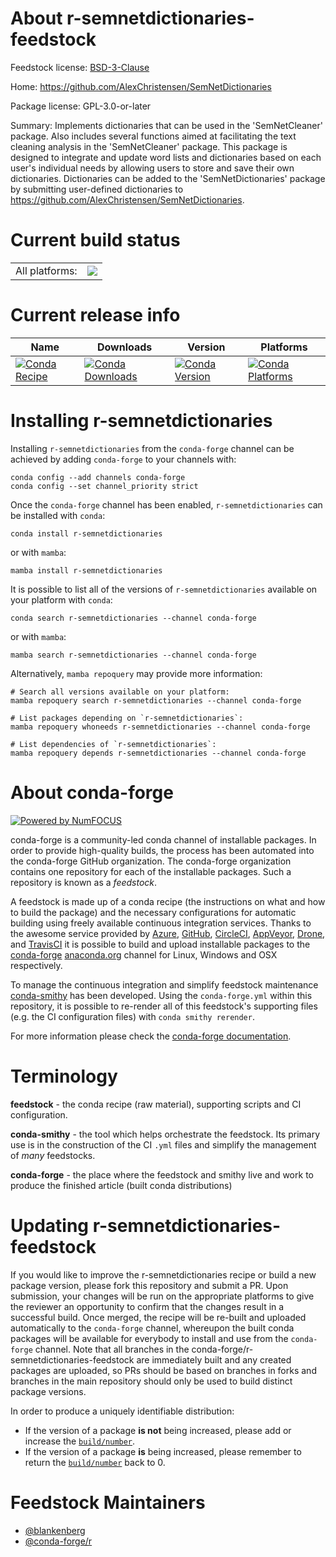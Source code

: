About r-semnetdictionaries-feedstock
====================================

Feedstock license: [BSD-3-Clause](https://github.com/conda-forge/r-semnetdictionaries-feedstock/blob/main/LICENSE.txt)

Home: https://github.com/AlexChristensen/SemNetDictionaries

Package license: GPL-3.0-or-later

Summary: Implements dictionaries that can be used in the 'SemNetCleaner' package. Also includes several functions aimed at facilitating the text cleaning analysis in the 'SemNetCleaner' package. This package is designed to integrate and update word lists and dictionaries based on each user's individual needs by allowing users to store and save their own dictionaries. Dictionaries can be added to the 'SemNetDictionaries' package by submitting user-defined dictionaries to <https://github.com/AlexChristensen/SemNetDictionaries>.

Current build status
====================


<table><tr><td>All platforms:</td>
    <td>
      <a href="https://dev.azure.com/conda-forge/feedstock-builds/_build/latest?definitionId=10144&branchName=main">
        <img src="https://dev.azure.com/conda-forge/feedstock-builds/_apis/build/status/r-semnetdictionaries-feedstock?branchName=main">
      </a>
    </td>
  </tr>
</table>

Current release info
====================

| Name | Downloads | Version | Platforms |
| --- | --- | --- | --- |
| [![Conda Recipe](https://img.shields.io/badge/recipe-r--semnetdictionaries-green.svg)](https://anaconda.org/conda-forge/r-semnetdictionaries) | [![Conda Downloads](https://img.shields.io/conda/dn/conda-forge/r-semnetdictionaries.svg)](https://anaconda.org/conda-forge/r-semnetdictionaries) | [![Conda Version](https://img.shields.io/conda/vn/conda-forge/r-semnetdictionaries.svg)](https://anaconda.org/conda-forge/r-semnetdictionaries) | [![Conda Platforms](https://img.shields.io/conda/pn/conda-forge/r-semnetdictionaries.svg)](https://anaconda.org/conda-forge/r-semnetdictionaries) |

Installing r-semnetdictionaries
===============================

Installing `r-semnetdictionaries` from the `conda-forge` channel can be achieved by adding `conda-forge` to your channels with:

```
conda config --add channels conda-forge
conda config --set channel_priority strict
```

Once the `conda-forge` channel has been enabled, `r-semnetdictionaries` can be installed with `conda`:

```
conda install r-semnetdictionaries
```

or with `mamba`:

```
mamba install r-semnetdictionaries
```

It is possible to list all of the versions of `r-semnetdictionaries` available on your platform with `conda`:

```
conda search r-semnetdictionaries --channel conda-forge
```

or with `mamba`:

```
mamba search r-semnetdictionaries --channel conda-forge
```

Alternatively, `mamba repoquery` may provide more information:

```
# Search all versions available on your platform:
mamba repoquery search r-semnetdictionaries --channel conda-forge

# List packages depending on `r-semnetdictionaries`:
mamba repoquery whoneeds r-semnetdictionaries --channel conda-forge

# List dependencies of `r-semnetdictionaries`:
mamba repoquery depends r-semnetdictionaries --channel conda-forge
```


About conda-forge
=================

[![Powered by
NumFOCUS](https://img.shields.io/badge/powered%20by-NumFOCUS-orange.svg?style=flat&colorA=E1523D&colorB=007D8A)](https://numfocus.org)

conda-forge is a community-led conda channel of installable packages.
In order to provide high-quality builds, the process has been automated into the
conda-forge GitHub organization. The conda-forge organization contains one repository
for each of the installable packages. Such a repository is known as a *feedstock*.

A feedstock is made up of a conda recipe (the instructions on what and how to build
the package) and the necessary configurations for automatic building using freely
available continuous integration services. Thanks to the awesome service provided by
[Azure](https://azure.microsoft.com/en-us/services/devops/), [GitHub](https://github.com/),
[CircleCI](https://circleci.com/), [AppVeyor](https://www.appveyor.com/),
[Drone](https://cloud.drone.io/welcome), and [TravisCI](https://travis-ci.com/)
it is possible to build and upload installable packages to the
[conda-forge](https://anaconda.org/conda-forge) [anaconda.org](https://anaconda.org/)
channel for Linux, Windows and OSX respectively.

To manage the continuous integration and simplify feedstock maintenance
[conda-smithy](https://github.com/conda-forge/conda-smithy) has been developed.
Using the ``conda-forge.yml`` within this repository, it is possible to re-render all of
this feedstock's supporting files (e.g. the CI configuration files) with ``conda smithy rerender``.

For more information please check the [conda-forge documentation](https://conda-forge.org/docs/).

Terminology
===========

**feedstock** - the conda recipe (raw material), supporting scripts and CI configuration.

**conda-smithy** - the tool which helps orchestrate the feedstock.
                   Its primary use is in the construction of the CI ``.yml`` files
                   and simplify the management of *many* feedstocks.

**conda-forge** - the place where the feedstock and smithy live and work to
                  produce the finished article (built conda distributions)


Updating r-semnetdictionaries-feedstock
=======================================

If you would like to improve the r-semnetdictionaries recipe or build a new
package version, please fork this repository and submit a PR. Upon submission,
your changes will be run on the appropriate platforms to give the reviewer an
opportunity to confirm that the changes result in a successful build. Once
merged, the recipe will be re-built and uploaded automatically to the
`conda-forge` channel, whereupon the built conda packages will be available for
everybody to install and use from the `conda-forge` channel.
Note that all branches in the conda-forge/r-semnetdictionaries-feedstock are
immediately built and any created packages are uploaded, so PRs should be based
on branches in forks and branches in the main repository should only be used to
build distinct package versions.

In order to produce a uniquely identifiable distribution:
 * If the version of a package **is not** being increased, please add or increase
   the [``build/number``](https://docs.conda.io/projects/conda-build/en/latest/resources/define-metadata.html#build-number-and-string).
 * If the version of a package **is** being increased, please remember to return
   the [``build/number``](https://docs.conda.io/projects/conda-build/en/latest/resources/define-metadata.html#build-number-and-string)
   back to 0.

Feedstock Maintainers
=====================

* [@blankenberg](https://github.com/blankenberg/)
* [@conda-forge/r](https://github.com/conda-forge/r/)

